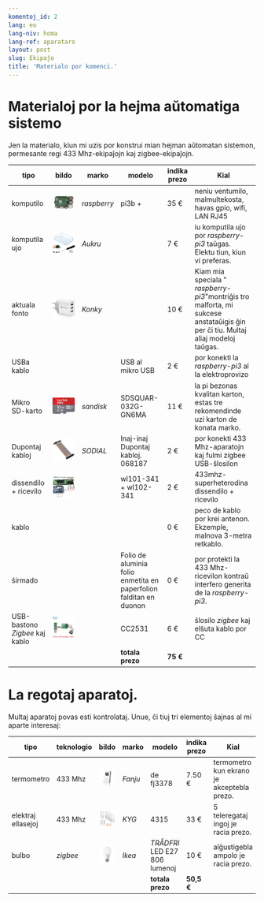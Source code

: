 ```yaml
---
komentoj_id: 2
lang: eo
lang-niv: homa
lang-ref: aparataro
layout: post
slug: Ekipaĵo
title: 'Materialo por komenci.'
---
```

   
# Materialoj por la hejma aŭtomatiga sistemo

Jen la materialo, kiun mi uzis por konstrui mian hejman aŭtomatan sistemon, permesante regi 433 Mhz-ekipaĵojn kaj zigbee-ekipaĵojn.

| tipo | bildo | marko | modelo | indika prezo | Kial |
| --- | --- | --- | --- | --- | --- | 
| komputilo |![](/public/pi.jpg) | _raspberry_ | pi3b + | 35 € | neniu ventumilo, malmultekosta, havas gpio, wifi, LAN RJ45 |
| komputila ujo |![](/public/loĝejo.jpg) | _Aukru_ | | 7 € | iu komputila ujo por _raspberry-pi3_ taŭgas. Elektu tiun, kiun vi preferas.
| aktuala fonto |![](/public/elektroprovizo.jpg) | _Konky_ | | 10 € | Kiam mia speciala " _raspberry-pi3_"montriĝis tro malforta, mi sukcese anstataŭigis ĝin per ĉi tiu. Multaj aliaj modeloj taŭgas.
| USBa kablo | | | USB al mikro USB | 2 € | por konekti la _raspberry-pi3_ al la elektroprovizo |
| Mikro SD-karto |![](/public/SD.jpg) | _sandisk_ | SDSQUAR-032G-GN6MA | 11 € | la pi bezonas kvalitan karton, estas tre rekomendinde uzi karton de konata marko. |
| Dupontaj kabloj |![](/public/dupont.jpg) | _SODIAL_ | Inaj-inaj Dupontaj kabloj. 068187 | 2 € | por konekti 433 Mhz-aparatojn kaj fulmi zigbee USB-ŝlosilon |
| dissendilo + ricevilo |![](/public/dissendilo-ricevilo-433Mhz.jpg) | | wl101-341 + wl102-341 | 2 € | 433mhz-superheterodina dissendilo + ricevilo |
| kablo | | || 0 € | peco de kablo por krei antenon. Ekzemple, malnova 3-metra retkablo.
| ŝirmado | | | Folio de aluminia folio enmetita en paperfolion falditan en duonon | 0 € | por protekti la 433 Mhz-ricevilon kontraŭ interfero generita de la _raspberry-pi3_. |
| USB-bastono _Zigbee_ kaj kablo |![](/public/cc2531+kablo.jpg) | | CC2531 | 6 € | ŝlosilo _zigbee_ kaj elŝuta kablo por CC |
| | | | **totala prezo** | **75 €** | 



# La regotaj aparatoj.

Multaj aparatoj povas esti kontrolataj. Unue, ĉi tiuj tri elementoj ŝajnas al mi aparte interesaj:

| tipo | teknologio | bildo | marko | modelo | indika prezo | Kial |
| --- | --- | --- | --- | --- | --- | --- |
| termometro | 433 Mhz | ![](/public/fanju.jpeg)| _Fanju_ | de fj3378 | 7.50 € | termometro kun ekrano je akceptebla prezo. |
| elektraj ellasejoj | 433 Mhz |![](/public/KYG.jpg)| _KYG_ | 4315 | 33 € | 5 teleregataj ingoj je racia prezo. |
| bulbo | _zigbee_ |![](/public/tradfri.jpg)| _Ikea_ | _TRÅDFRI_ LED E27 806 lumenoj | 10 € | alĝustigebla ampolo je racia prezo. |
| | | | | **totala prezo** | **50,5 €** | |

